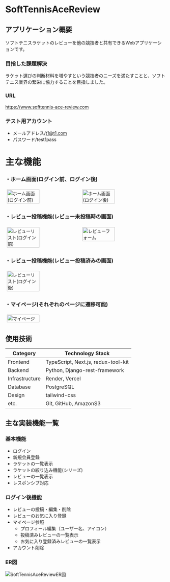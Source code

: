 # SoftTennisAceReview
## アプリケーション概要
ソフトテニスラケットのレビューを他の競技者と共有できるWebアプリケーションです。
### 目指した課題解決
ラケット選びの判断材料を増やすという競技者のニーズを満たすことと、ソフトテニス業界の繁栄に協力することを目指しました。

### URL
https://www.softtennis-ace-review.com
### テスト用アカウント
- メールアドレス/t1@t1.com
- パスワード/test1pass


# 主な機能
### ・ホーム画面(ログイン前、ログイン後)
<div style="display: flex; flex-wrap: wrap;">
  <img style="width: 45%; margin: 1%;" alt="ホーム画面(ログイン前)" 
    src="https://github.com/Sho-Kawa0501/SoftTennisAceReview/assets/120151638/341f12cb-6187-4e3c-8873-5addc16968f0">
  <img style="width: 45%; margin: 1%;"alt="ホーム画面(ログイン後)" 
    src="https://github.com/Sho-Kawa0501/SoftTennisAceReview/assets/120151638/9f382198-d53d-488e-8650-5865b0cb9725">  
</div>

### ・レビュー投稿機能(レビュー未投稿時の画面)
<div style="display: flex; flex-wrap: wrap;">
 <img style="width: 45%; margin: 1%;" alt="レビューリスト(ログイン前)" 
  src="https://github.com/Sho-Kawa0501/SoftTennisAceReview/assets/120151638/e98f77c2-ccee-441e-b89b-8486ae6a86cf">
 <img style="width: 45%; margin: 1%;" alt="レビューフォーム" 
  src="https://github.com/Sho-Kawa0501/SoftTennisAceReview/assets/120151638/0411d444-1bec-4ed9-9bc0-9864a6622dda">
</div>

### ・レビュー投稿機能(レビュー投稿済みの画面)
<div style="display: flex; flex-wrap: wrap;">
 <img style="width: 45%; margin: 1%;" alt="レビューリスト(ログイン後)" 
  src="https://github.com/Sho-Kawa0501/SoftTennisAceReview/assets/120151638/7b20fcac-c0aa-48cf-a98d-94476434c68b">
</div>

### ・マイページ(それぞれのページに遷移可能)
<div style="display: flex; flex-wrap: wrap;">
 <img style="width: 45%; margin: 1%;" alt="マイページ" 
  src="https://github.com/Sho-Kawa0501/SoftTennisAceReview/assets/120151638/27e57e8f-3951-40db-a205-107e145f44ee">
</div>


## 使用技術
| Category          | Technology Stack                          |
| ----------------- | ----------------------------------------- |
| Frontend          | TypeScript, Next.js, redux-tool-kit       |
| Backend           | Python, Django-rest-framework             |
| Infrastructure    | Render, Vercel                            |
| Database          | PostgreSQL                                |
| Design            | tailwind-css                              |
| etc.              | Git, GitHub, AmazonS3                     |

## 主な実装機能一覧
### 基本機能
- ログイン
- 新規会員登録
- ラケットの一覧表示
- ラケットの絞り込み機能(シリーズ)
- レビューの一覧表示
- レスポンシブ対応
### ログイン後機能
- レビューの投稿・編集・削除
- レビューのお気に入り登録
- マイページ参照
  - プロフィール編集（ユーザー名、アイコン）
  - 投稿済みレビューの一覧表示
  - お気に入り登録済みレビューの一覧表示
- アカウント削除

### ER図
![SoftTennisAceReviewER図](https://github.com/Sho-Kawa0501/shopping-site-json/assets/120151638/1647bdfc-f147-4f13-9f47-83b6c82592a7)
